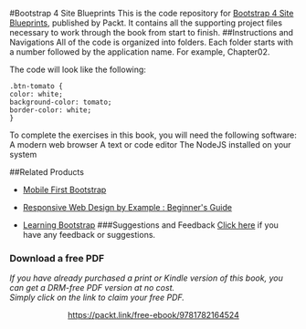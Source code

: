


#Bootstrap 4 Site Blueprints
This is the code repository for [Bootstrap 4 Site Blueprints](https://www.packtpub.com/web-development/bootstrap-4-site-blueprints?utm_source=github&utm_medium=repository&utm_campaign=9781785889653), published by Packt. It contains all the supporting project files necessary to work through the book from start to finish.
##Instructions and Navigations
All of the code is organized into folders. Each folder starts with a number followed by the application name. For example, Chapter02.



The code will look like the following:
```
.btn-tomato {
color: white;
background-color: tomato;
border-color: white;
}
```

To complete the exercises in this book, you will need the following software:
A modern web browser
A text or code editor
The NodeJS installed on your system

##Related Products
* [Mobile First Bootstrap](https://www.packtpub.com/web-development/mobile-first-bootstrap?utm_source=github&utm_medium=repository&utm_campaign=9781783285792)

* [Responsive Web Design by Example : Beginner's Guide](https://www.packtpub.com/web-development/responsive-web-design-example?utm_source=github&utm_medium=repository&utm_campaign=9781849695428)

* [Learning Bootstrap](https://www.packtpub.com/web-development/learning-bootstrap?utm_source=github&utm_medium=repository&utm_campaign=9781782161844)
###Suggestions and Feedback
[Click here](https://docs.google.com/forms/d/e/1FAIpQLSe5qwunkGf6PUvzPirPDtuy1Du5Rlzew23UBp2S-P3wB-GcwQ/viewform) if you have any feedback or suggestions.
### Download a free PDF

 <i>If you have already purchased a print or Kindle version of this book, you can get a DRM-free PDF version at no cost.<br>Simply click on the link to claim your free PDF.</i>
<p align="center"> <a href="https://packt.link/free-ebook/9781782164524">https://packt.link/free-ebook/9781782164524 </a> </p>